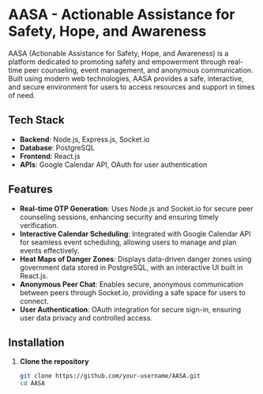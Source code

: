 # AASA - Actionable Assistance for Safety, Hope, and Awareness

AASA (Actionable Assistance for Safety, Hope, and Awareness) is a platform dedicated to promoting safety and empowerment through real-time peer counseling, event management, and anonymous communication. Built using modern web technologies, AASA provides a safe, interactive, and secure environment for users to access resources and support in times of need.

## Tech Stack
- **Backend**: Node.js, Express.js, Socket.io
- **Database**: PostgreSQL
- **Frontend**: React.js
- **APIs**: Google Calendar API, OAuth for user authentication

## Features
- **Real-time OTP Generation**: Uses Node.js and Socket.io for secure peer counseling sessions, enhancing security and ensuring timely verification.
- **Interactive Calendar Scheduling**: Integrated with Google Calendar API for seamless event scheduling, allowing users to manage and plan events effectively.
- **Heat Maps of Danger Zones**: Displays data-driven danger zones using government data stored in PostgreSQL, with an interactive UI built in React.js.
- **Anonymous Peer Chat**: Enables secure, anonymous communication between peers through Socket.io, providing a safe space for users to connect.
- **User Authentication**: OAuth integration for secure sign-in, ensuring user data privacy and controlled access.

## Installation

1. **Clone the repository**
   ```bash
   git clone https://github.com/your-username/AASA.git
   cd AASA
